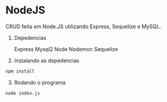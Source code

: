 # NodeJS
 CRUD feita em Node.JS utilizando Express, Sequelize e MySQL.

1. Depedencias

    Express 
    Mysql2
    Node
    Nodemon
    Sequelize

2. Instalando as depedencias

```bash
npm install
```

3. Rodando o programa

```bash
node index.js
```
